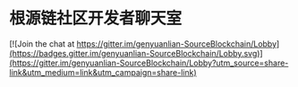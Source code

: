 # 根源链社区开发者聊天室
[![Join the chat at https://gitter.im/genyuanlian-SourceBlockchain/Lobby](https://badges.gitter.im/genyuanlian-SourceBlockchain/Lobby.svg)](https://gitter.im/genyuanlian-SourceBlockchain/Lobby?utm_source=share-link&utm_medium=link&utm_campaign=share-link)
